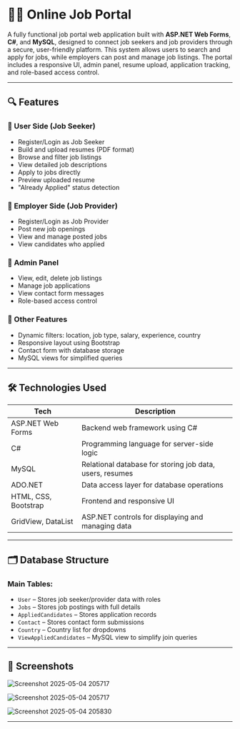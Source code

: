# 🧑‍💼 Online Job Portal

A fully functional job portal web application built with **ASP.NET Web Forms**, **C#**, and **MySQL**, designed to connect job seekers and job providers through a secure, user-friendly platform. This system allows users to search and apply for jobs, while employers can post and manage job listings. The portal includes a responsive UI, admin panel, resume upload, application tracking, and role-based access control.

---

## 🔍 Features

### 👤 User Side (Job Seeker)
- Register/Login as Job Seeker
- Build and upload resumes (PDF format)
- Browse and filter job listings
- View detailed job descriptions
- Apply to jobs directly
- Preview uploaded resume
- "Already Applied" status detection

### 🏢 Employer Side (Job Provider)
- Register/Login as Job Provider
- Post new job openings
- View and manage posted jobs
- View candidates who applied

### 🔐 Admin Panel
- View, edit, delete job listings
- Manage job applications
- View contact form messages
- Role-based access control

### 🧰 Other Features
- Dynamic filters: location, job type, salary, experience, country
- Responsive layout using Bootstrap
- Contact form with database storage
- MySQL views for simplified queries

---

## 🛠️ Technologies Used

| Tech | Description |
|------|-------------|
| ASP.NET Web Forms | Backend web framework using C# |
| C# | Programming language for server-side logic |
| MySQL | Relational database for storing job data, users, resumes |
| ADO.NET | Data access layer for database operations |
| HTML, CSS, Bootstrap | Frontend and responsive UI |
| GridView, DataList | ASP.NET controls for displaying and managing data |

---

## 🗂️ Database Structure

### Main Tables:
- `User` – Stores job seeker/provider data with roles
- `Jobs` – Stores job postings with full details
- `AppliedCandidates` – Stores application records
- `Contact` – Stores contact form submissions
- `Country` – Country list for dropdowns
- `ViewAppliedCandidates` – MySQL view to simplify join queries

---

## 📸 Screenshots

![Screenshot 2025-05-04 205717](https://github.com/user-attachments/assets/22dd5a26-75ed-4770-914d-b23af93c974a)




![Screenshot 2025-05-04 205717](https://github.com/user-attachments/assets/9f32df36-5ebd-4a0f-b64a-79a0f72934d3)




![Screenshot 2025-05-04 205830](https://github.com/user-attachments/assets/bb813040-c883-4151-8174-c7e3bf1eaa3c)


---


